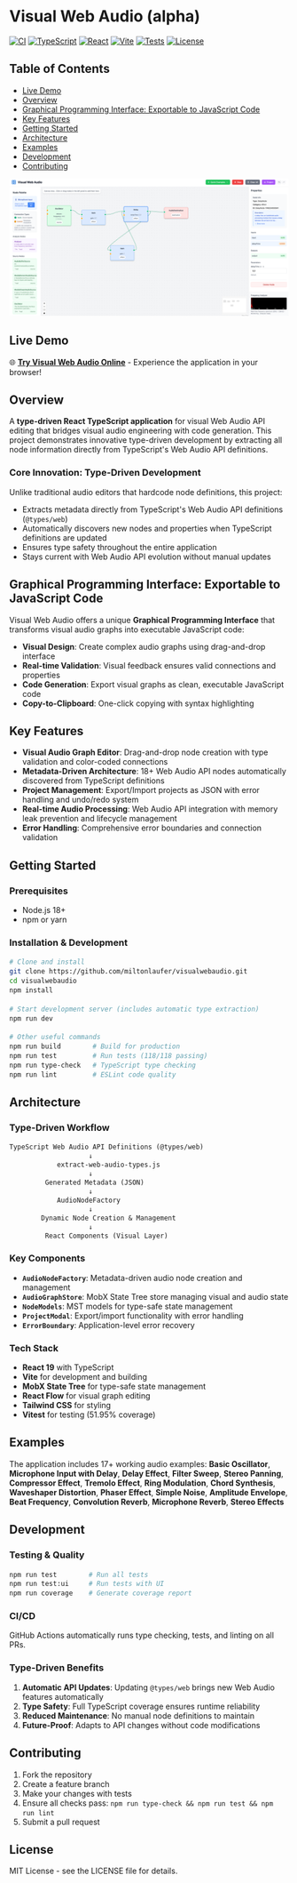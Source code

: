 # Visual Web Audio (alpha)

[![CI](https://github.com/miltonlaufer/visualwebaudio/actions/workflows/pr-checks.yml/badge.svg)](https://github.com/miltonlaufer/visualwebaudio/actions/workflows/pr-checks.yml)
[![TypeScript](https://img.shields.io/badge/TypeScript-5.6-blue?logo=typescript)](https://www.typescriptlang.org/)
[![React](https://img.shields.io/badge/React-19-blue?logo=react)](https://reactjs.org/)
[![Vite](https://img.shields.io/badge/Vite-6.3-646CFF?logo=vite)](https://vitejs.dev/)
[![Tests](https://img.shields.io/badge/Tests-118%2F118%20passing-brightgreen)](https://github.com/miltonlaufer/visualwebaudio)
[![License](https://img.shields.io/badge/License-MIT-green.svg)](LICENSE)

## Table of Contents

- [Live Demo](#live-demo)
- [Overview](#overview)
- [Graphical Programming Interface: Exportable to JavaScript Code](#graphical-programming-interface-exportable-to-javascript-code)
- [Key Features](#key-features)
- [Getting Started](#getting-started)
- [Architecture](#architecture)
- [Examples](#examples)
- [Development](#development)
- [Contributing](#contributing)

![Visual Web Audio Preview](public/preview.png)

## Live Demo

🌐 **[Try Visual Web Audio Online](https://www.miltonlaufer.com.ar/visualwebaudio/)** - Experience the application in your browser!

## Overview

A **type-driven React TypeScript application** for visual Web Audio API editing that bridges visual audio engineering with code generation. This project demonstrates innovative type-driven development by extracting all node information directly from TypeScript's Web Audio API definitions.

### Core Innovation: Type-Driven Development

Unlike traditional audio editors that hardcode node definitions, this project:
- Extracts metadata directly from TypeScript's Web Audio API definitions (`@types/web`)
- Automatically discovers new nodes and properties when TypeScript definitions are updated
- Ensures type safety throughout the entire application
- Stays current with Web Audio API evolution without manual updates

## Graphical Programming Interface: Exportable to JavaScript Code

Visual Web Audio offers a unique **Graphical Programming Interface** that transforms visual audio graphs into executable JavaScript code:
- **Visual Design**: Create complex audio graphs using drag-and-drop interface
- **Real-time Validation**: Visual feedback ensures valid connections and properties
- **Code Generation**: Export visual graphs as clean, executable JavaScript code
- **Copy-to-Clipboard**: One-click copying with syntax highlighting

## Key Features

- **Visual Audio Graph Editor**: Drag-and-drop node creation with type validation and color-coded connections
- **Metadata-Driven Architecture**: 18+ Web Audio API nodes automatically discovered from TypeScript definitions
- **Project Management**: Export/Import projects as JSON with error handling and undo/redo system
- **Real-time Audio Processing**: Web Audio API integration with memory leak prevention and lifecycle management
- **Error Handling**: Comprehensive error boundaries and connection validation

## Getting Started

### Prerequisites
- Node.js 18+ 
- npm or yarn

### Installation & Development

```bash
# Clone and install
git clone https://github.com/miltonlaufer/visualwebaudio.git
cd visualwebaudio
npm install

# Start development server (includes automatic type extraction)
npm run dev

# Other useful commands
npm run build        # Build for production
npm run test         # Run tests (118/118 passing)
npm run type-check   # TypeScript type checking
npm run lint         # ESLint code quality
```

## Architecture

### Type-Driven Workflow

```
TypeScript Web Audio API Definitions (@types/web)
                    ↓
            extract-web-audio-types.js
                    ↓
         Generated Metadata (JSON)
                    ↓
            AudioNodeFactory
                    ↓
        Dynamic Node Creation & Management
                    ↓
         React Components (Visual Layer)
```

### Key Components

- **`AudioNodeFactory`**: Metadata-driven audio node creation and management
- **`AudioGraphStore`**: MobX State Tree store managing visual and audio state
- **`NodeModels`**: MST models for type-safe state management
- **`ProjectModal`**: Export/import functionality with error handling
- **`ErrorBoundary`**: Application-level error recovery

### Tech Stack

- **React 19** with TypeScript
- **Vite** for development and building
- **MobX State Tree** for type-safe state management
- **React Flow** for visual graph editing
- **Tailwind CSS** for styling
- **Vitest** for testing (51.95% coverage)

## Examples

The application includes 17+ working audio examples:
**Basic Oscillator**, **Microphone Input with Delay**, **Delay Effect**, **Filter Sweep**, **Stereo Panning**, **Compressor Effect**, **Tremolo Effect**, **Ring Modulation**, **Chord Synthesis**, **Waveshaper Distortion**, **Phaser Effect**, **Simple Noise**, **Amplitude Envelope**, **Beat Frequency**, **Convolution Reverb**, **Microphone Reverb**, **Stereo Effects**

## Development

### Testing & Quality
```bash
npm run test        # Run all tests
npm run test:ui     # Run tests with UI
npm run coverage    # Generate coverage report
```

### CI/CD
GitHub Actions automatically runs type checking, tests, and linting on all PRs.

### Type-Driven Benefits
1. **Automatic API Updates**: Updating `@types/web` brings new Web Audio features automatically
2. **Type Safety**: Full TypeScript coverage ensures runtime reliability
3. **Reduced Maintenance**: No manual node definitions to maintain
4. **Future-Proof**: Adapts to API changes without code modifications

## Contributing

1. Fork the repository
2. Create a feature branch
3. Make your changes with tests
4. Ensure all checks pass: `npm run type-check && npm run test && npm run lint`
5. Submit a pull request

## License

MIT License - see the LICENSE file for details.

